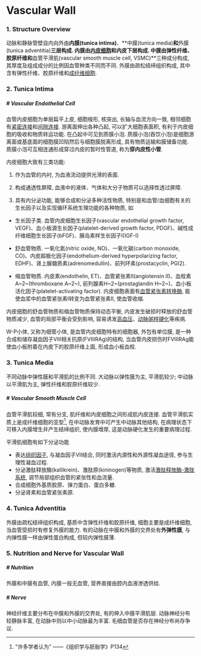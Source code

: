 # Vascular Wall

### 1. Structure Overview

动脉和静脉管壁自内向外由**内膜(tunica intima)**、**中膜(tunica media)**和**外膜(tunica adventitia)**三层构成. 内膜由[内皮细胞]()和内皮下层构成. 中膜由弹性纤维、胶原纤维和**血管平滑肌(vascular smooth muscle cell, VSMC)**三种成分构成, 其厚度及组成成分的比例因血管种类不同而不同. 外膜由疏松结缔组织构成, 其中含有弹性纤维、胶原纤维和[成纤维细胞]().







### 2. Tunica Intima

##### # Vascular Endothelial Cell

血管内皮细胞为单层扁平上皮, 细胞梭形, 核突出, 长轴与血流方向一致, 相邻细胞有[紧密连接]()和[间隙连接](). 游离面伸出各种凸起, 可以扩大细胞表面积, 有利于内皮细胞的吸收和物质转运功能. 在凸起中可见到质膜小泡. 质膜小泡(吞饮小泡)是细胞游离面或基底面的细胞膜凹陷然后与细胞膜脱离形成, 具有物质运输和膜储备功能. 质膜小泡可互相连通形成穿过内皮的暂时性管道, 称为**穿内皮性小管**.

内皮细胞大致有三类功能:

1. 作为血管的内衬, 为血液流动提供光滑的表面.

2. 构成通透性屏障, 血液中的液体、气体和大分子物质可以选择性透过屏障.

3. 具有内分泌功能, 能够合成和分泌多种活性物质, 特别是和血管/血细胞有关的生长因子以及实现循环系统生理功能的各种物质, 如

- 生长因子类. 血管内皮细胞生长因子(vascular endothelial growth factor, VEGF)、血小板源生长因子(platelet-derived growth factor, PDGF)、碱性成纤维细胞生长因子(bFGF)、胰岛素样生长因子Ⅰ(IGF-Ⅰ)

- 舒血管物质. 一氧化氮(nitric oxide, NO)、一氧化碳(carbon monoxide, CO)、内皮超极化因子(endothelium-derived hyperpolarizing factor, EDHF)、肾上腺髓质素(adrenomedullin)、前列环素(prostacyclin, PGI2).

- 缩血管物质. 内皮素(endothelin, ET)、血管紧张素II(angiotensin II)、血栓素A~2~(thromboxane A~2~), 前列腺素H~2~(prostaglandin H~2~)、血小板活化因子(platelet-activating factor). 内皮细胞表面有[血管紧张素转换酶](), 能使血浆中的血管紧张素Ⅰ转变为血管紧张素Ⅱ, 使血管收缩.

内皮细胞的舒血管物质和缩血管物质保持动态平衡, 内皮发生破损时释放的舒血管物质减少, 血管的局部平衡会受到影响, 容易诱发[高血压]()、[动脉粥样硬化]()等疾病.

W-P小体, 又称为细管小体, 是血管内皮细胞特有的细胞器, 外包有单位膜, 是一种合成和储存凝血因子Ⅷ相关抗原(FⅧRAg)的结构, 当血管内皮损伤时FⅧRAg能使血小板附着在内皮下的胶原纤维上面, 形成血小板血栓.







### 3. Tunica Media

不同动脉中弹性膜和平滑肌的比例不同. 大动脉以弹性膜为主, 平滑肌较少; 中动脉以平滑肌为主, 弹性纤维和胶原纤维较少.



##### # Vascular Smooth Muscle Cell

血管平滑肌较细, 常有分支, 肌纤维和内皮细胞之间形成肌内皮连接. 血管平滑肌实质上是成纤维细胞的亚型[^1], 在中动脉发育中可产生中动脉其他结构, 在病理状态下可移入内膜增生并产生结缔组织, 使内膜增厚, 这是动脉硬化发生的重要病理过程.

平滑肌细胞有如下分泌功能

- 表达[组织因子](), 与凝血因子VII结合, 同时激活内源性和外源性凝血途径, 参与生理性凝血过程.
- 分泌激肽释放酶(kallikrein)、激肽原(kininogen)等物质, 激活[激肽释放酶-激肽系统](), 调节局部组织血管的紧张性和血流量.
- 合成细胞外基质胶原、弹力蛋白、蛋白多糖.
- 分泌肾素和血管紧张素原.







### 4. Tunica Adventitia

外膜由疏松结缔组织构成, 基质中含弹性纤维和胶原纤维, 细胞主要是成纤维细胞, 当血管受损时有修复外膜的能力. 有的动脉在中膜和外膜的交界处有**外弹性膜**, 与内弹性膜一样由弹性蛋白构成, 但较内弹性膜薄.







### 5. Nutrition and Nerve for Vascular Wall

##### # Nutrition

外膜和中膜有血管, 内膜一般无血管, 营养直接由腔内血液渗透供给.



##### # Nerve

神经纤维主要分布在中膜和外膜的交界处, 有的伸入中膜平滑肌层. 动脉神经分布较静脉丰富, 在动脉中则以中小动脉最为丰富. 毛细血管是否存在神经分布尚存争议.







[^1]: "许多学者认为" ——《组织学与胚胎学》P134







